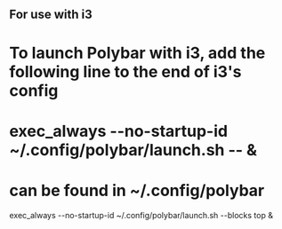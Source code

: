 ## For use with i3
# To launch Polybar with i3, add the following line to the end of i3's config
#
# exec_always --no-startup-id ~/.config/polybar/launch.sh --<theme> <variant> &
#
# <theme> can be found in ~/.config/polybar
exec_always --no-startup-id ~/.config/polybar/launch.sh --blocks top &
